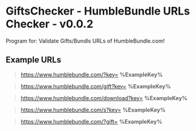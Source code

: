 # GiftsChecker - HumbleBundle URLs Checker - v0.0.2


Program for: Validate Gifts/Bundls URLs of HumbleBundle.com!


## Example URLs
> https://www.humblebundle.com/?key= **%ExampleKey%** 

> https://www.humblebundle.com/gift?key= **%ExampleKey%** 

> https://www.humblebundle.com/download?key= **%ExampleKey%** 

> https://www.humblebundle.com/s?key= **%ExampleKey%** 

> https://www.humblebundle.com/?gift= **%ExampleKey%** 
